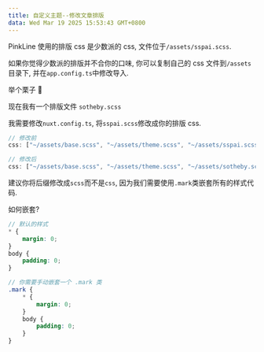 ```yaml
---
title: 自定义主题--修改文章排版
data: Wed Mar 19 2025 15:53:43 GMT+0800
---
```


PinkLine 使用的排版 css 是少数派的 css, 文件位于`/assets/sspai.scss`.

如果你觉得少数派的排版并不合你的口味, 你可以复制自己的 css 文件到`/assets`目录下, 并在`app.config.ts`中修改导入.

举个栗子 🌰

现在我有一个排版文件 `sotheby.scss`

我需要修改`nuxt.config.ts`, 将`sspai.scss`修改成你的排版 css.

```typescript
// 修改前
css: ["~/assets/base.scss", "~/assets/theme.scss", "~/assets/sspai.scss", "~/assets/waline.css"],

// 修改后
css: ["~/assets/base.scss", "~/assets/theme.scss", "~/assets/sotheby.scss", "~/assets/waline.css"],
```

建议你将后缀修改成`scss`而不是`css`, 因为我们需要使用`.mark`类嵌套所有的样式代码.

如何嵌套?

```scss
// 默认的样式
* {
    margin: 0;
}
body {
    padding: 0;
}

// 你需要手动嵌套一个 .mark 类
.mark {
    * {
        margin: 0;
    }
    body {
        padding: 0;
    }
}
```

